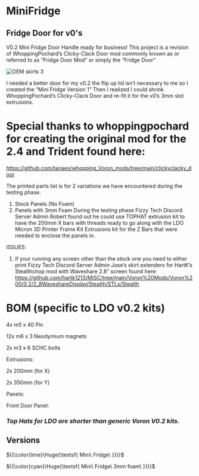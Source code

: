 # MiniFridge
## Fridge Door for v0's

V0.2 Mini Fridge Door Handle ready for business! This project is a revision of WhoppingPochard’s Clicky-Clack Door mod commonly known as or referred to as “Fridge Door Mod” or simply the “Fridge Door”

![OEM skirts 3](https://github.com/TheVoronModder/MiniFridge/assets/142328467/fc336070-b607-4d19-9464-03042bfeda84)


I needed a better door for my v0.2 the flip up lid isn’t necessary to me so I created the “Mini Fridge Version 1” Then I realized I could shrink WhoppingPochard’s Clicky-Clack Door and re-fit it for the v0’s 3mm slot extrusions.

# Special thanks to whoppingpochard for creating the original mod for the 2.4 and Trident found here:

https://github.com/tanaes/whopping_Voron_mods/tree/main/clickyclacky_door

The printed parts list is for 2 variations we have encountered during the testing phase. 
1.	Stock Panels (No Foam)
2.	Panels with 3mm Foam
During the testing phase Fizzy Tech Discord Server Admin Robert found out he could use TOPHAT extrusion kit to have the 200mm X bars with threads ready to go along with the LDO Micron 3D Printer Frame Kit Extrusions kit for the Z Bars that were needed to enclose the panels in.

ISSUES:
1.	if your running any screen other than the stock one you need to either print Fizzy Tech Discord Server Admin Jose’s skirt extenders for HartK’s Stealthchop mod with Waveshare 2.8” screen found here: https://github.com/hartk1213/MISC/tree/main/Voron%20Mods/Voron%200/0.2/2_8WaveshareDisplay/Stealth/STLs/Stealth


# BOM (specific to LDO v0.2 kits)

4x m5 x 40 Pin

12x m6 x 3 Neodymium magnets

2x m3 x 6 SCHC bolts

Extrusions:

2x 200mm (for X)

2x 350mm (for Y)

Panels:

Front Door Panel:



### _Top Hats for LDO are shorter than generic Voron V0.2 kits._





## Versions 

${{\color{lime}\Huge{\textsf{  Mini\ Fridge\ \}}}}\$

${{\color{cyan}\Huge{\textsf{  Mini\ Fridge\ 3mm foam\ \}}}}\$


